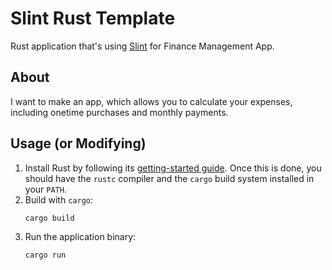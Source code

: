 # Slint Rust Template

Rust application that's using [Slint](https://slint.rs/) for Finance Management App.

## About

I want to make an app, which allows you to calculate your expenses, including onetime purchases and monthly payments. 

## Usage (or Modifying)

1. Install Rust by following its [getting-started guide](https://www.rust-lang.org/learn/get-started).
   Once this is done, you should have the `rustc` compiler and the `cargo` build system installed in your `PATH`. 
2. Build with `cargo`:
    ```
    cargo build
    ```
3. Run the application binary:
    ```
    cargo run
    ```
